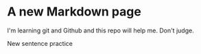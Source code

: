 # A new Markdown page

I'm learning git and Github and this repo will help me. Don't judge.

New sentence practice